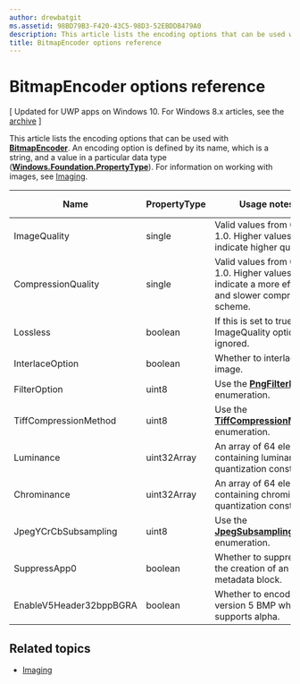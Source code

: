 ```yaml
---
author: drewbatgit
ms.assetid: 98BD79B3-F420-43C5-98D3-52EBDDB479A0
description: This article lists the encoding options that can be used with BitmapEncoder.
title: BitmapEncoder options reference
---
```


# BitmapEncoder options reference

\[ Updated for UWP apps on Windows 10. For Windows 8.x articles, see the [archive](http://go.microsoft.com/fwlink/p/?linkid=619132) \]

This article lists the encoding options that can be used with [**BitmapEncoder**](https://msdn.microsoft.com/library/windows/apps/br226206). An encoding option is defined by its name, which is a string, and a value in a particular data type ([**Windows.Foundation.PropertyType**](https://msdn.microsoft.com/library/windows/apps/br225871)). For information on working with images, see [Imaging](imaging.md).

| Name                    | PropertyType | Usage notes                                                                                        | Valid formats |
|-------------------------|--------------|----------------------------------------------------------------------------------------------------|---------------|
| ImageQuality            | single       | Valid values from 0 to 1.0. Higher values indicate higher quality.                                 | JPEG, JPEG-XR |
| CompressionQuality      | single       | Valid values from 0 to 1.0. Higher values indicate a more efficient and slower compression scheme. | TIFF          |
| Lossless                | boolean      | If this is set to true, the ImageQuality option is ignored.                                        | JPEG-XR       |
| InterlaceOption         | boolean      | Whether to interlace the image.                                                                    | PNG           |
| FilterOption            | uint8        | Use the [**PngFilterMode**](https://msdn.microsoft.com/library/windows/apps/br226389) enumeration.                                | PNG           |
| TiffCompressionMethod   | uint8        | Use the [**TiffCompressionMode**](https://msdn.microsoft.com/library/windows/apps/br226399) enumeration.                    | TIFF          |
| Luminance               | uint32Array  | An array of 64 elements containing luminance quantization constants.                               | JPEG          |
| Chrominance             | uint32Array  | An array of 64 elements containing chrominance quantization constants.                             | JPEG          |
| JpegYCrCbSubsampling    | uint8        | Use the [**JpegSubsamplingMode**](https://msdn.microsoft.com/library/windows/apps/br226386) enumeration.                    | JPEG          |
| SuppressApp0            | boolean      | Whether to suppress the creation of an App0 metadata block.                                        | JPEG          |
| EnableV5Header32bppBGRA | boolean      | Whether to encode to a version 5 BMP which supports alpha.                                         | BMP           |

 

## Related topics

* [Imaging](imaging.md)
 

 






<!--HONumber=Jun16_HO3-->


